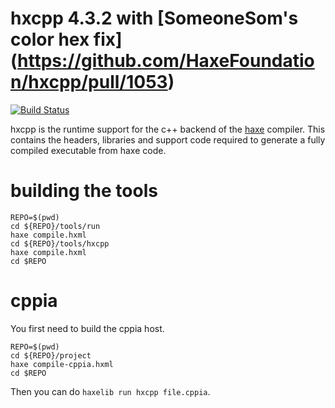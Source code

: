 # hxcpp 4.3.2 with [SomeoneSom's color hex fix] (https://github.com/HaxeFoundation/hxcpp/pull/1053)

[![Build Status](https://dev.azure.com/HaxeFoundation/GitHubPublic/_apis/build/status/HaxeFoundation.hxcpp?branchName=master)](https://dev.azure.com/HaxeFoundation/GitHubPublic/_build/latest?definitionId=3&branchName=master)

hxcpp is the runtime support for the c++ backend of the [haxe](http://haxe.org/) compiler. This contains the headers, libraries and support code required to generate a fully compiled executable from haxe code.


# building the tools

```
REPO=$(pwd)
cd ${REPO}/tools/run
haxe compile.hxml
cd ${REPO}/tools/hxcpp
haxe compile.hxml
cd $REPO
```

# cppia

You first need to build the cppia host.

```
REPO=$(pwd)
cd ${REPO}/project
haxe compile-cppia.hxml
cd $REPO
```

Then you can do `haxelib run hxcpp file.cppia`.
